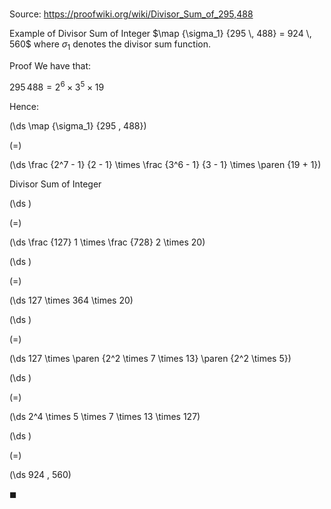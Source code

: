 # 

Source: https://proofwiki.org/wiki/Divisor_Sum_of_295,488

Example of Divisor Sum of Integer
$\map {\sigma_1} {295 \, 488} = 924 \, 560$
where $\sigma_1$ denotes the divisor sum function.


Proof
We have that:

$295 \, 488 = 2^6 \times 3^5 \times 19$

Hence:














\(\ds \map {\sigma_1} {295 \, 488}\)

\(=\)







\(\ds \frac {2^7 - 1} {2 - 1} \times \frac {3^6 - 1} {3 - 1} \times \paren {19 + 1}\)





Divisor Sum of Integer














\(\ds \)

\(=\)







\(\ds \frac {127} 1 \times \frac {728} 2 \times 20\)




















\(\ds \)

\(=\)







\(\ds 127 \times 364 \times 20\)




















\(\ds \)

\(=\)







\(\ds 127 \times \paren {2^2 \times 7 \times 13} \paren {2^2 \times 5}\)




















\(\ds \)

\(=\)







\(\ds 2^4 \times 5 \times 7 \times 13 \times 127\)




















\(\ds \)

\(=\)







\(\ds 924 \, 560\)









$\blacksquare$





